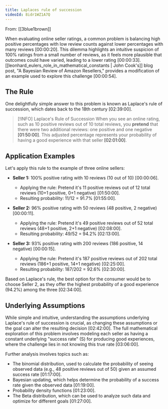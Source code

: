 ```yaml
---
title: Laplaces rule of succession
videoId: 8idr1WZ1A7Q
---
```


From: [[3blue1brown]] <br/> 

When evaluating online seller ratings, a common problem is balancing high positive percentages with low review counts against lower percentages with many reviews <a class="yt-timestamp" data-t="00:00:20">[00:00:20]</a>. This dilemma highlights an intuitive suspicion of 100% ratings from a small number of reviews, as it feels more plausible that outcomes could have varied, leading to a lower rating <a class="yt-timestamp" data-t="00:00:33">[00:00:33]</a>. [[leonhard_eulers_role_in_mathematical_constants | John Cook's]] blog post, "A Bayesian Review of Amazon Resellers," provides a modification of an example used to explore this challenge <a class="yt-timestamp" data-t="00:00:54">[00:00:54]</a>.

## The Rule

One delightfully simple answer to this problem is known as Laplace's rule of succession, which dates back to the 18th century <a class="yt-timestamp" data-t="02:39:00">[02:39:00]</a>.

> [!INFO] Laplace's Rule of Succession
> When you see an online rating, such as 10 positive reviews out of 10 total reviews, you **pretend** that there were two additional reviews: one positive and one negative <a class="yt-timestamp" data-t="01:50:00">[01:50:00]</a>. This adjusted percentage represents your probability of having a good experience with that seller <a class="yt-timestamp" data-t="02:01:00">[02:01:00]</a>.

## Application Examples

Let's apply this rule to the example of three online sellers:

*   **Seller 1:** 100% positive rating with 10 reviews (10 out of 10) <a class="yt-timestamp" data-t="00:00:06">[00:00:06]</a>.
    *   Applying the rule: Pretend it's 11 positive reviews out of 12 total reviews (10+1 positive, 0+1 negative) <a class="yt-timestamp" data-t="01:50:00">[01:50:00]</a>.
    *   Resulting probability: 11/12 = 91.7% <a class="yt-timestamp" data-t="01:55:00">[01:55:00]</a>.

*   **Seller 2:** 96% positive rating with 50 reviews (48 positive, 2 negative) <a class="yt-timestamp" data-t="00:00:11">[00:00:11]</a>.
    *   Applying the rule: Pretend it's 49 positive reviews out of 52 total reviews (48+1 positive, 2+1 negative) <a class="yt-timestamp" data-t="02:08:00">[02:08:00]</a>.
    *   Resulting probability: 49/52 = 94.2% <a class="yt-timestamp" data-t="02:13:00">[02:13:00]</a>.

*   **Seller 3:** 93% positive rating with 200 reviews (186 positive, 14 negative) <a class="yt-timestamp" data-t="00:00:15">[00:00:15]</a>.
    *   Applying the rule: Pretend it's 187 positive reviews out of 202 total reviews (186+1 positive, 14+1 negative) <a class="yt-timestamp" data-t="02:25:00">[02:25:00]</a>.
    *   Resulting probability: 187/202 = 92.6% <a class="yt-timestamp" data-t="02:30:00">[02:30:00]</a>.

Based on Laplace's rule, the best option for the consumer would be to choose Seller 2, as they offer the highest probability of a good experience (94.2%) among the three <a class="yt-timestamp" data-t="02:34:00">[02:34:00]</a>.

## Underlying Assumptions

While simple and intuitive, understanding the assumptions underlying Laplace's rule of succession is crucial, as changing these assumptions or the goal can alter the resulting decision <a class="yt-timestamp" data-t="02:42:00">[02:42:00]</a>. The full mathematical exploration of this problem involves modeling each seller as having a constant underlying "success rate" (S) for producing good experiences, where the challenge lies in not knowing this true rate <a class="yt-timestamp" data-t="03:06:00">[03:06:00]</a>.

Further analysis involves topics such as:
*   The binomial distribution, used to calculate the probability of seeing observed data (e.g., 48 positive reviews out of 50) given an assumed success rate <a class="yt-timestamp" data-t="01:17:00">[01:17:00]</a>.
*   Bayesian updating, which helps determine the probability of a success rate given the observed data <a class="yt-timestamp" data-t="01:19:00">[01:19:00]</a>.
*   Probability density functions <a class="yt-timestamp" data-t="01:23:00">[01:23:00]</a>.
*   The Beta distribution, which can be used to analyze such data and optimize for different goals <a class="yt-timestamp" data-t="01:27:00">[01:27:00]</a>.
